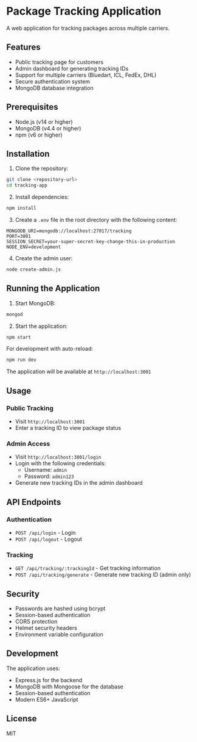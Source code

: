 # Package Tracking Application

A web application for tracking packages across multiple carriers.

## Features

- Public tracking page for customers
- Admin dashboard for generating tracking IDs
- Support for multiple carriers (Bluedart, ICL, FedEx, DHL)
- Secure authentication system
- MongoDB database integration

## Prerequisites

- Node.js (v14 or higher)
- MongoDB (v4.4 or higher)
- npm (v6 or higher)

## Installation

1. Clone the repository:
```bash
git clone <repository-url>
cd tracking-app
```

2. Install dependencies:
```bash
npm install
```

3. Create a `.env` file in the root directory with the following content:
```
MONGODB_URI=mongodb://localhost:27017/tracking
PORT=3001
SESSION_SECRET=your-super-secret-key-change-this-in-production
NODE_ENV=development
```

4. Create the admin user:
```bash
node create-admin.js
```

## Running the Application

1. Start MongoDB:
```bash
mongod
```

2. Start the application:
```bash
npm start
```

For development with auto-reload:
```bash
npm run dev
```

The application will be available at `http://localhost:3001`

## Usage

### Public Tracking
- Visit `http://localhost:3001`
- Enter a tracking ID to view package status

### Admin Access
- Visit `http://localhost:3001/login`
- Login with the following credentials:
  - Username: `admin`
  - Password: `admin123`
- Generate new tracking IDs in the admin dashboard

## API Endpoints

### Authentication
- `POST /api/login` - Login
- `POST /api/logout` - Logout

### Tracking
- `GET /api/tracking/:trackingId` - Get tracking information
- `POST /api/tracking/generate` - Generate new tracking ID (admin only)

## Security

- Passwords are hashed using bcrypt
- Session-based authentication
- CORS protection
- Helmet security headers
- Environment variable configuration

## Development

The application uses:
- Express.js for the backend
- MongoDB with Mongoose for the database
- Session-based authentication
- Modern ES6+ JavaScript

## License

MIT 